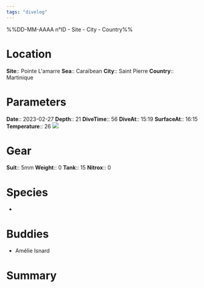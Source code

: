 ```yaml
---
tags: "divelog"
---
```

%%DD-MM-AAAA n°ID - Site - City - Country%%
# Location
**Site**:: Pointe L'amarre
**Sea**:: Caraïbean
**City**:: Saint Pierre
**Country**:: Martinique

# Parameters
**Date**:: 2023-02-27
**Depth**:: 21
**DiveTime**:: 56
**DiveAt**:: 15:19
**SurfaceAt**:: 16:15
**Temperature**:: 26
![](0000AD6B-B192-40B7-B664-A7C09CE6D761_1_201_a.jpeg)
# Gear
**Suit**:: 5mm
**Weight**:: 0
**Tank**:: 15
**Nitrox**:: 0

# Species
- 
# Buddies 
- Amélie Isnard
# Summary